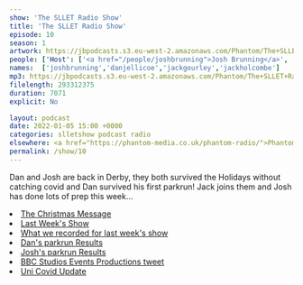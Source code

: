 ```yaml
---
show: 'The SLLET Radio Show'
title: 'The SLLET Radio Show'
episode: 10
season: 1
artwork: https://jbpodcasts.s3.eu-west-2.amazonaws.com/Phantom/The+SLLET+Radio+Show/2021-09-27+-+SLLET+radio+square.png
people: ['Host': ['<a href="/people/joshbrunning">Josh Brunning</a>', '<a href="/people/danjellicoe">Dan Jellicoe</a>'],'Guests':'<a href="/people/jackgourley">Jack Gourley</a>','Plus the Voice of':'<a href="/people/jackholcombe">Jack Holcombe</a>']
names:  ['joshbrunning','danjellicoe','jackgourley','jackholcombe']
mp3: https://jbpodcasts.s3.eu-west-2.amazonaws.com/Phantom/The+SLLET+Radio+Show/2022-01-05+-+10.mp3
filelength: 293312375
duration: 7071
explicit: No

layout: podcast
date: 2022-01-05 15:00 +0000
categories: slletshow podcast radio
elsewhere: <a href="https://phantom-media.co.uk/phantom-radio/">Phantom Media</a>
permalink: /show/10
---
```


<p>Dan and Josh are back in Derby, they both survived the Holidays without catching covid and Dan survived his first parkrun! Jack joins them and Josh has done lots of prep this week...</p>

<li><a href="http://www.sllet.co.uk/show/9-1">The Christmas Message</a></li>
<li><a href="http://www.sllet.co.uk/show/9-2">Last Week's Show</a></li>
<li><a href="http://www.sllet.co.uk/show/9-3">What we recorded for last week's show</a></li>

<li><a href="https://www.parkrun.org.uk/parkrunner/7110756/all/">Dan's parkrun Results</a></li>
<li><a href="https://www.parkrun.org.uk/parkrunner/4196740/all/">Josh's parkrun Results</a></li>
<li><a href="https://twitter.com/BBCS_Events/status/1477115522445725696?s=20">BBC Studios Events Productions tweet</a></li>
<li><a href="https://blog.josh.me.uk/2022/01/03/Uni-Covid-Update/">Uni Covid Update</a></li>
